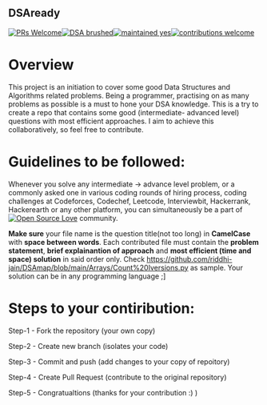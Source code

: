 ## DSAready
[![PRs Welcome](https://img.shields.io/badge/PRs-welcome-brightgreen.svg?style=flat-square)](http://makeapullrequest.com)[![DSA brushed](https://img.shields.io/badge/DSA-brushed-orange)]()[![maintained yes](https://img.shields.io/badge/maintained-yes-brightgreen)]()[![contributions welcome](https://img.shields.io/badge/contributions-welcome-blue)]()

# **Overview**

This project is an initiation to cover some good Data Structures and Algorithms related problems. Being a programmer, practising on as many problems as possible is a must to hone your DSA knowledge. This is a try to create a repo that contains some good (intermediate- advanced level) questions with most efficient approaches. I aim to achieve this collaboratively, so feel free to contribute.

# **Guidelines to be followed:**

Whenever you solve any intermediate -> advance level problem, or a commonly asked one in various coding rounds of hiring process, coding challenges at Codeforces, Codechef, Leetcode, Interviewbit, Hackerrank, Hackerearth or any other platform, you can simultaneously be a part of [![Open Source Love](https://badges.frapsoft.com/os/v1/open-source.svg?v=103)](https://github.com/ellerbrock/open-source-badges/) community. 

**Make sure** your file name is the question title(not too long) in **CamelCase** with **space between words**.
Each contributed file must contain the **problem statement**, **brief explainantion of approach** and **most efficient (time and space) solution** in said order only.
Check https://github.com/riddhi-jain/DSAmap/blob/main/Arrays/Count%20Iversions.py as sample.
Your solution can be in any programming language ;]



# **Steps to your contiribution:**

Step-1 - Fork the repository (your own copy)

Step-2 - Create new branch (isolates your code)

Step-3 - Commit and push (add changes to your copy of repoitory)

Step-4 - Create Pull Request (contribute to the original repository)

Step-5 - Congratualtions (thanks for your contribution :) )




